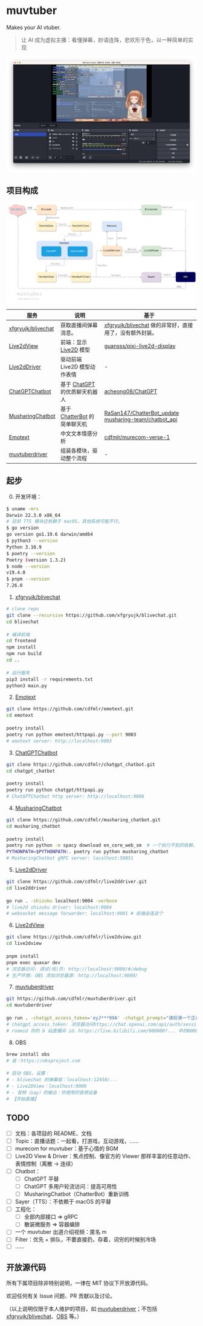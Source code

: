 # muvtuber

Makes your AI vtuber.

> 让 AI 成为虚拟主播：看懂弹幕，妙语连珠，悲欢形于色，以一种简单的实现

![obs](attachments/obs.png)

## 项目构成

![muvtuber-impl](attachments/muvtuber-impl.png)



| 服务                                                         | 说明                                                         | 基于                                                         |
| ------------------------------------------------------------ | ------------------------------------------------------------ | ------------------------------------------------------------ |
| [xfgryujk/blivechat](https://github.com/xfgryujk/blivechat)  | 获取直播间弹幕消息。                                         | [xfgryujk/blivechat](https://github.com/xfgryujk/blivechat) 做的非常好，直接用了，没有额外封装。 |
| [Live2dView](https://github.com/cdfmlr/live2dview)           | 前端：显示 [Live2D](https://www.live2d.com/en/) 模型         | [guansss/pixi-live2d-display](https://github.com/guansss/pixi-live2d-display) |
| [Live2dDriver](https://github.com/cdfmlr/live2ddriver)       | 驱动前端 Live2D 模型动作表情                                 | -                                                            |
| [ChatGPTChatbot](https://github.com/cdfmlr/chatgpt_chatbot)  | 基于 [ChatGPT](https://chat.openai.com) 的优质聊天机器人     | [acheong08/ChatGPT](https://github.com/acheong08/ChatGPT)    |
| [MusharingChatbot](https://github.com/cdfmlr/musharing_chatbot) | 基于 [ChatterBot](https://github.com/gunthercox/ChatterBot) 的简单聊天机 | [RaSan147/ChatterBot_update](https://github.com/RaSan147/ChatterBot_update) <br/> [musharing-team/chatbot_api](https://github.com/musharing-team/chatbot_api) |
| [Emotext](https://github.com/cdfmlr/emotext)                 | 中文文本情感分析                                             | [cdfmlr/murecom-verse-1](https://github.com/cdfmlr/murecom-verse-1) |
| [muvtuberdriver](https://github.com/cdfmlr/muvtuberdriver)   | 组装各模块，驱动整个流程                                     | -                                                            |

## 起步

0. 开发环境：

```sh
$ uname -mrs
Darwin 22.3.0 x86_64
# 目前 TTS 模块还依赖于 macOS，其他系统可能不行。
$ go version  
go version go1.19.6 darwin/amd64
$ python3 --version
Python 3.10.9
$ poetry --version
Poetry (version 1.3.2)
$ node --version
v19.4.0
$ pnpm --version
7.26.0
```

1. [xfgryujk/blivechat](https://github.com/xfgryujk/blivechat)

```sh
# clone repo
git clone --recursive https://github.com/xfgryujk/blivechat.git
cd blivechat

# 编译前端
cd frontend
npm install
npm run build
cd ..

# 运行服务
pip3 install -r requirements.txt
python3 main.py
```

2. [Emotext](https://github.com/cdfmlr/emotext)

```sh
git clone https://github.com/cdfmlr/emotext.git
cd emotext

poetry install
poetry run python emotext/httpapi.py --port 9003
# emotext server: http://localhost:9003
```

3. [ChatGPTChatbot](https://github.com/cdfmlr/chatgpt_chatbot)

```sh
git clone https://github.com/cdfmlr/chatgpt_chatbot.git
cd chatgpt_chatbot

poetry install
poetry run python chatgpt/httpapi.py
# ChatGPTChatbot http server: http://localhost:9006
```

4. [MusharingChatbot](https://github.com/cdfmlr/musharing_chatbot)

```sh
git clone https://github.com/cdfmlr/musharing_chatbot.git
cd musharing_chatbot

poetry install
poetry run python -m spacy download en_core_web_sm  # 一个执行不到的依赖，但是不装跑不起来。
PYTHONPATH=$PYTHONPATH:. poetry run python musharing_chatbot
# MusharingChatbot gRPC server: localhost:50051
```


5. [Live2dDriver](https://github.com/cdfmlr/live2ddriver)

```sh
git clone https://github.com/cdfmlr/live2ddriver.git
cd live2ddriver

go run . -shizuku localhost:9004 -verbose
# live2d shizuku driver: localhost:9004
# websocket message forwarder: localhost:9001 # 前端会连这个
```

6. [Live2dView](https://github.com/cdfmlr/live2dview)

```sh
git clone https://github.com/cdfmlr/live2dview.git
cd live2dview

pnpm install
pnpm exec quasar dev
# 浏览器访问: 调试(戏)页: http://localhost:9000/#/debug
# 生产环境: OBS 添加浏览器源: http://localhost:9000/
```

7. [muvtuberdriver](https://github.com/cdfmlr/muvtuberdriver)

```sh
git https://github.com/cdfmlr/muvtuberdriver.git
cd muvtuberdriver

go run . -chatgpt_access_token='eyJ***99A' -chatgpt_prompt="请扮演一个正在直播的 vtuber，之后我的输入均为用户评论，用简短的一句话回答它们" -roomid 000000 -reduce_duration=2s
# chatgpt_access_token: 浏览器访问https://chat.openai.com/api/auth/session获取
# roomid 你的 b 站直播间 id，https://live.bilibili.com/000000?... 中的000000
```

8. OBS

```sh
brew install obs
# 或：https://obsproject.com

# 启动 OBS，设置：
# - blivechat 的弹幕框：localhost:12450/...
# - Live2DView：localhost:9000
# - 音频（say）的输出：你使用的音频设备
# 【开始直播】
```

## TODO

- [ ] 文档：各项目的 README、文档
- [ ] Topic：直播话题：一起看，打游戏，互动游戏，……
- [ ] murecom for muvtuber：基于心情的 BGM
- [ ] Live2D View & Driver：焦点控制、像官方的 Viewer 那样丰富的任意动作、表情控制（离散 -> 连续）
- [ ] Chatbot：
  - [ ] ChatGPT 平替
  - [ ] ChatGPT 多用户轮流访问：提高可用性
  - [ ] MusharingChatbot（ChatterBot）重新训练
- [ ] Sayer（TTS）：不依赖于 macOS 的平替
- [ ] 工程化：
  - [ ] 全部内部接口 => gRPC
  - [ ] 散装微服务 => 容器编排
- [ ] 一个 muvtuber 出道介绍视频：匿名 m
- [ ] Filter：优先 + 排队，不要直接扔，存着，词穷的时候别冷场
- [ ] ……

## 开放源代码

所有下属项目除非特别说明，一律在 MIT 协议下开放源代码。

欢迎任何有关 Issue 问题、PR 贡献以及讨论。

（以上说明仅限于本人维护的项目，如 [muvtuberdriver](https://github.com/cdfmlr/muvtuberdriver)；不包括[xfgryujk/blivechat](https://github.com/xfgryujk/blivechat)、[OBS](https://obsproject.com) 等。）









